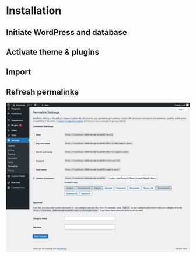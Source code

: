 # Installation 

## Initiate WordPress and database

## Activate theme & plugins

## Import

## Refresh permalinks

![Alt](./images/permalinks.png)
